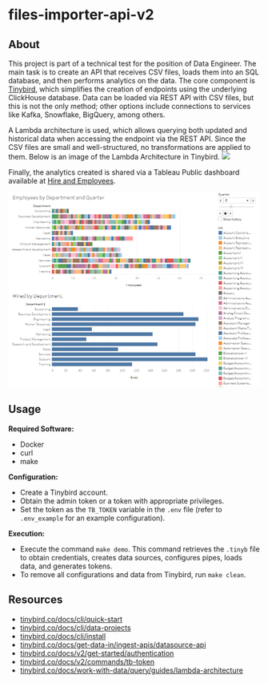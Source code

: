 # files-importer-api-v2

## About

This project is part of a technical test for the position of Data Engineer. The main task is to create an API that receives CSV files, loads them into an SQL database, and then performs analytics on the data. The core component is [Tinybird](https://www.tinybird.co/), which simplifies the creation of endpoints using the underlying ClickHouse database. Data can be loaded via REST API with CSV files, but this is not the only method; other options include connections to services like Kafka, Snowflake, BigQuery, among others.

A Lambda architecture is used, which allows querying both updated and historical data when accessing the endpoint via the REST API. Since the CSV files are small and well-structured, no transformations are applied to them. Below is an image of the Lambda Architecture in Tinybird.
![](https://www.tinybird.co/docs/_next/image?url=%2Fdocs%2Fimg%2Fguides-lambda-1.png&w=1080&q=75)

Finally, the analytics created is shared via a Tableau Public dashboard available at [Hire and Employees](https://public.tableau.com/views/HiredandEmployees/Dashboard1).

![](./images/dashboard_tableau_public.png)


## Usage

**Required Software:**
- Docker
- curl
- make

**Configuration:**
- Create a Tinybird account.
- Obtain the admin token or a token with appropriate privileges.
- Set the token as the `TB_TOKEN` variable in the `.env` file (refer to `.env_example` for an example configuration).

**Execution:**
- Execute the command `make demo`. This command retrieves the `.tinyb` file to obtain credentials, creates data sources, configures pipes, loads data, and generates tokens.
- To remove all configurations and data from Tinybird, run `make clean`.

## Resources

- [tinybird.co/docs/cli/quick-start](https://www.tinybird.co/docs/cli/quick-start)
- [tinybird.co/docs/cli/data-projects](https://www.tinybird.co/docs/cli/data-projects)
- [tinybird.co/docs/cli/install](https://www.tinybird.co/docs/cli/install)
- [tinybird.co/docs/get-data-in/ingest-apis/datasource-api](https://www.tinybird.co/docs/get-data-in/ingest-apis/datasource-api)
- [tinybird.co/docs/v2/get-started/authentication](https://www.tinybird.co/docs/v2/get-started/authentication)
- [tinybird.co/docs/v2/commands/tb-token](https://www.tinybird.co/docs/v2/commands/tb-token)
- [tinybird.co/docs/work-with-data/query/guides/lambda-architecture](https://www.tinybird.co/docs/work-with-data/query/guides/lambda-architecture)
